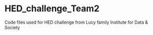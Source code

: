 # HED_challenge_Team2
Code files used for HED challenge from Lucy family Institute for Data &amp; Society 
